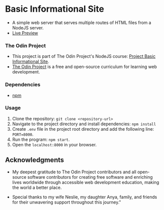 # Basic Informational Site

- A simple web server that serves multiple routes of HTML files from a NodeJS server.
- [Live Preview](link)

### The Odin Project

- This project is part of The Odin Project's NodeJS course: [Project Basic Informational Site](https://www.theodinproject.com/lessons/nodejs-basic-informational-site).
- [The Odin Project](https://www.theodinproject.com/) is a free and open-source curriculum for learning web development.

### Dependencies

- [npm](https://docs.npmjs.com/downloading-and-installing-node-js-and-npm)

### Usage

1. Clone the repository: `git clone <repository-url>`
2. Navigate to the project directory and install dependencies: `npm install`
3. Create `.env` file in the project root directory and add the following line: `PORT=8000`.
4. Run the program: `npm start`.
5. Open the `localhost:8000` in your browser.

## Acknowledgments

- My deepest gratitude to The Odin Project contributors and all open-source software contributors for creating free software and enriching lives worldwide through accessible web development education, making the world a better place.

- Special thanks to my wife Neslie, my daughter Anya, family, and friends for their unwavering support throughout this journey."
